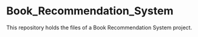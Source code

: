# Book_Recommendation_System
This repository holds the files of a Book Recommendation System project. 
